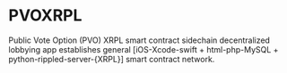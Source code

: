# PVOXRPL
Public Vote Option (PVO) XRPL smart contract sidechain decentralized lobbying app establishes general [iOS-Xcode-swift + html-php-MySQL + python-rippled-server-{XRPL}] smart contract network.



